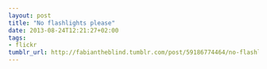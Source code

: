 ```yaml
---
layout: post
title: "No flashlights please"
date: 2013-08-24T12:21:27+02:00
tags:
- flickr
tumblr_url: http://fabiantheblind.tumblr.com/post/59186774464/no-flashlights-please
---
```

